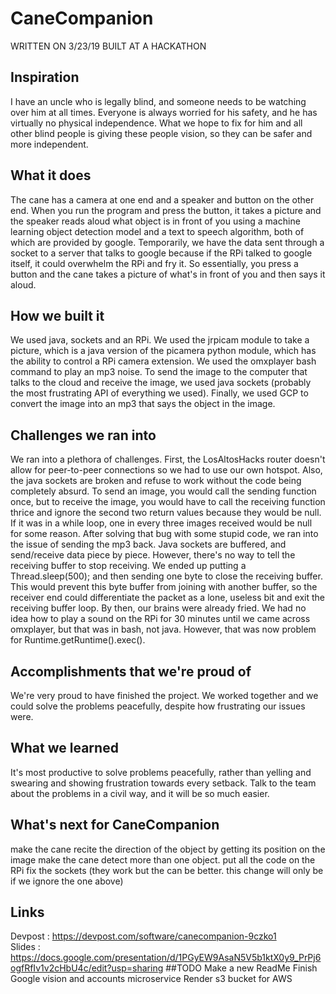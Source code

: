 # CaneCompanion
WRITTEN ON 3/23/19
BUILT AT A HACKATHON
## Inspiration

I have an uncle who is legally blind, and someone needs to be watching over him at all times. Everyone is always worried for his safety, and he has virtually no physical independence. What we hope to fix for him and all other blind people is giving these people vision, so they can be safer and more independent.

## What it does

The cane has a camera at one end and a speaker and button on the other end. When you run the program and press the button, it takes a picture and the speaker reads aloud what object is in front of you using a machine learning object detection model and a text to speech algorithm, both of which are provided by google. Temporarily, we have the data sent through a socket to a server that talks to google because if the RPi talked to google itself, it could overwhelm the RPi and fry it. So essentially, you press a button and the cane takes a picture of what's in front of you and then says it aloud.

## How we built it

We used java, sockets and an RPi. We used the jrpicam module to take a picture, which is a java version of the picamera python module, which has the ability to control a RPi camera extension. We used the omxplayer bash command to play an mp3 noise. To send the image to the computer that talks to the cloud and receive the image, we used java sockets (probably the most frustrating API of everything we used). Finally, we used GCP to convert the image into an mp3 that says the object in the image.

## Challenges we ran into

We ran into a plethora of challenges. First, the LosAltosHacks router doesn't allow for peer-to-peer connections so we had to use our own hotspot. Also, the java sockets are broken and refuse to work without the code being completely absurd. To send an image, you would call the sending function once, but to receive the image, you would have to call the receiving function thrice and ignore the second two return values because they would be null. If it was in a while loop, one in every three images received would be null for some reason. After solving that bug with some stupid code, we ran into the issue of sending the mp3 back. Java sockets are buffered, and send/receive data piece by piece. However, there's no way to tell the receiving buffer to stop receiving. We ended up putting a Thread.sleep(500); and then sending one byte to close the receiving buffer. This would prevent this byte buffer from joining with another buffer, so the receiver end could differentiate the packet as a lone, useless bit and exit the receiving buffer loop. By then, our brains were already fried. We had no idea how to play a sound on the RPi for 30 minutes until we came across omxplayer, but that was in bash, not java. However, that was now problem for Runtime.getRuntime().exec().

## Accomplishments that we're proud of

We're very proud to have finished the project. We worked together and we could solve the problems peacefully, despite how frustrating our issues were.

## What we learned

It's most productive to solve problems peacefully, rather than yelling and swearing and showing frustration towards every setback. Talk to the team about the problems in a civil way, and it will be so much easier.

## What's next for CaneCompanion

make the cane recite the direction of the object by getting its position on the image
make the cane detect more than one object.
put all the code on the RPi
fix the sockets (they work but the can be better. this change will only be if we ignore the one above)

## Links

Devpost : https://devpost.com/software/canecompanion-9czko1  
Slides : https://docs.google.com/presentation/d/1PGyEW9AsaN5V5b1ktX0y9_PrPj6ogfRfIv1v2cHbU4c/edit?usp=sharing
##TODO
Make a new ReadMe
Finish Google vision and accounts microservice
Render s3 bucket for AWS
